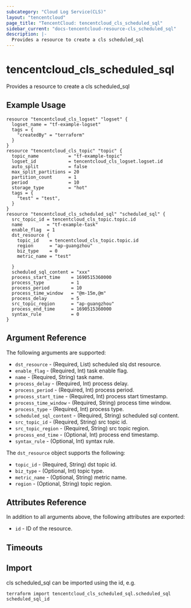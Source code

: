 ```yaml
---
subcategory: "Cloud Log Service(CLS)"
layout: "tencentcloud"
page_title: "TencentCloud: tencentcloud_cls_scheduled_sql"
sidebar_current: "docs-tencentcloud-resource-cls_scheduled_sql"
description: |-
  Provides a resource to create a cls scheduled_sql
---
```


# tencentcloud_cls_scheduled_sql

Provides a resource to create a cls scheduled_sql

## Example Usage

```hcl
resource "tencentcloud_cls_logset" "logset" {
  logset_name = "tf-example-logset"
  tags = {
    "createdBy" = "terraform"
  }
}
resource "tencentcloud_cls_topic" "topic" {
  topic_name           = "tf-example-topic"
  logset_id            = tencentcloud_cls_logset.logset.id
  auto_split           = false
  max_split_partitions = 20
  partition_count      = 1
  period               = 10
  storage_type         = "hot"
  tags = {
    "test" = "test",
  }
}
resource "tencentcloud_cls_scheduled_sql" "scheduled_sql" {
  src_topic_id = tencentcloud_cls_topic.topic.id
  name         = "tf-example-task"
  enable_flag  = 1
  dst_resource {
    topic_id    = tencentcloud_cls_topic.topic.id
    region      = "ap-guangzhou"
    biz_type    = 0
    metric_name = "test"

  }
  scheduled_sql_content = "xxx"
  process_start_time    = 1690515360000
  process_type          = 1
  process_period        = 10
  process_time_window   = "@m-15m,@m"
  process_delay         = 5
  src_topic_region      = "ap-guangzhou"
  process_end_time      = 1690515360000
  syntax_rule           = 0
}
```

## Argument Reference

The following arguments are supported:

* `dst_resource` - (Required, List) scheduled slq dst resource.
* `enable_flag` - (Required, Int) task enable flag.
* `name` - (Required, String) task name.
* `process_delay` - (Required, Int) process delay.
* `process_period` - (Required, Int) process period.
* `process_start_time` - (Required, Int) process start timestamp.
* `process_time_window` - (Required, String) process time window.
* `process_type` - (Required, Int) process type.
* `scheduled_sql_content` - (Required, String) scheduled sql content.
* `src_topic_id` - (Required, String) src topic id.
* `src_topic_region` - (Required, String) src topic region.
* `process_end_time` - (Optional, Int) process end timestamp.
* `syntax_rule` - (Optional, Int) syntax rule.

The `dst_resource` object supports the following:

* `topic_id` - (Required, String) dst topic id.
* `biz_type` - (Optional, Int) topic type.
* `metric_name` - (Optional, String) metric name.
* `region` - (Optional, String) topic region.

## Attributes Reference

In addition to all arguments above, the following attributes are exported:

* `id` - ID of the resource.



## Timeouts

<no value>


## Import

cls scheduled_sql can be imported using the id, e.g.

```
terraform import tencentcloud_cls_scheduled_sql.scheduled_sql scheduled_sql_id
```

